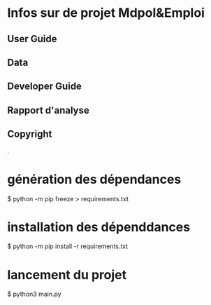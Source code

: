 
# Infos sur de projet Mdpol&Emploi



## User Guide



##  Data



## Developer Guide





## Rapport d'analyse




## Copyright 

.







# génération des dépendances 
$ python -m pip freeze > requirements.txt
# installation des dépenddances 
$ python -m pip install -r requirements.txt
# lancement du projet 
$ python3 main.py 

